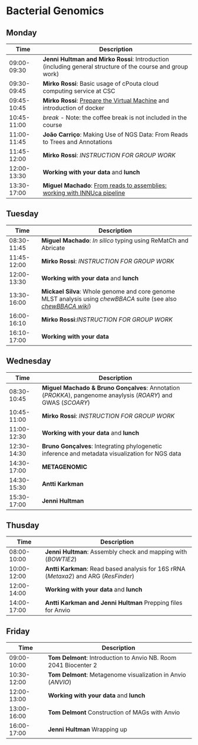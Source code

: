 # Bacterial Genomics
## Monday
| Time | Description|
| --- | --- |
| 09:00-09:30 | **Jenni Hultman and Mirko Rossi**: Introduction (including general structure of the course and group work)|
| 09:30-09:45 | **Mirko Rossi**: Basic usage of cPouta cloud computing service at CSC |
| 09:45-10:45 | **Mirko Rossi**: [Prepare the Virtual Machine](https://github.com/INNUENDOCON/MicrobialGenomeMetagenomeCourse/blob/master/MPM_starting_VM.md) and introduction of docker|
| 10:45-11:00 | *break* - Note: the coffee break is not included in the course |
| 11:00-11:45 | **João Carriço**: Making Use of NGS Data: From Reads to Trees and Annotations |
| 11:45-12:00 | **Mirko Rossi**: *INSTRUCTION FOR GROUP WORK* |
| 12:00-13:30 | **Working with your data** and **lunch** |
| 13:30-17:00 | **Miguel Machado**: [From reads to assemblies: working with INNUca pipeline](https://github.com/INNUENDOCON/MicrobialGenomeMetagenomeCourse/blob/master/MPM_workingwithINNUCA.md) |

## Tuesday
| Time | Description |
| --- | --- |
| 08:30-11:45 | **Miguel Machado**: *In silico* typing using ReMatCh and Abricate |
| 11:45-12:00 | **Mirko Rossi**: *INSTRUCTION FOR GROUP WORK* |
| 12:00-13:30 | **Working with your data** and **lunch** |
| 13:30-16:00 | **Mickael Silva**: Whole genome and core genome MLST analysis using *chewBBACA* suite (see also [*chewBBACA wiki*](https://github.com/B-UMMI/chewBBACA/wiki)) |
| 16:00-16:10 | **Mirko Rossi**:*INSTRUCTION FOR GROUP WORK* |
| 16:10-17:00 | **Working with your data** 

## Wednesday
| Time | Description |
| --- | --- |
| 08:30-10:45 | **Miguel Machado & Bruno Gonçalves**: Annotation (*PROKKA*), pangenome anaylysis (*ROARY*) and GWAS (*SCOARY*)|
| 10:45-11:00 | **Mirko Rossi**: *INSTRUCTION FOR GROUP WORK* |
| 11:00-12:30 | **Working with your data** and **lunch** |
| 12:30-14:30 | **Bruno Gonçalves**: Integrating phylogenetic inference and metadata visualization for NGS data |
| 14:30-17:00 | **METAGENOMIC** |
| 14:30-15:30 | **Antti Karkman** |Data download, QC (*FASTQC*) and trimming (*CUTADAPT*)|
| 15:30-17:00 | **Jenni Hultman** |Assembly (*MEGAHIT*) and installation of programs |

## Thusday
| Time | Description |
| --- | --- |
| 08:00-10:00 | **Jenni Hultman**: Assembly check and mapping with (*BOWTIE2*) |
| 10:00-12:00 | **Antti Karkman**: Read based analysis for 16S rRNA (*Metaxa2*) and ARG (*ResFinder*) |
| 12:00-14:00 | **Working with your data** and **lunch** |
| 14:00-17:00 | **Antti Karkman and Jenni Hultman** Prepping files for Anvio |


## Friday
| Time | Description |
| --- | --- |
| 09:00-10:00 | **Tom Delmont**: Introduction to Anvio NB. Room 2041 Biocenter 2 |
| 10:30-12:00 | **Tom Delmont**: Metagenome visualization in Anvio (*ANVIO*) |
| 12:00-13:00 | **Working with your data** and **lunch** |
| 13:00-16:00 | **Tom Delmont** Construction of MAGs with Anvio |
| 16:00-17:00 | **Jenni Hultman** Wrapping up |


